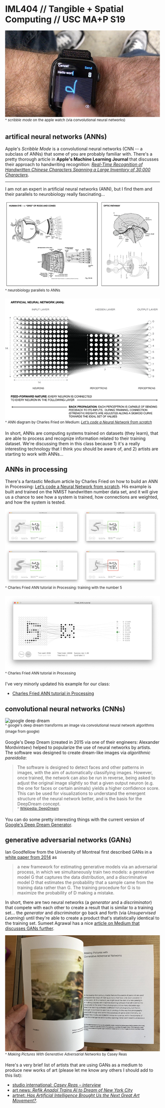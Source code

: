 # IML404 // Tangible + Spatial Computing // USC MA+P S19   

![CNN apple watch](https://github.com/johnbcarpenter/USC_IML404_IMAGES/blob/master/images/ANN_HelloWorld.png)  
<sup>^ _scribble mode_ on the apple watch (via convolutional neural networks) </sup>

## artifical neural networks (ANNs) 
Apple's _Scribble Mode_ is a convolutional neural networks (CNN -- a subclass of ANNs) that some of you are probably familiar with. There's a pretty thorough article in **Apple's Machine Learning Journal** that discusses their approach to handwriting recognition: [_Real-Time Recognition of Handwritten Chinese Characters Spanning a Large Inventory of 30,000 Characters_](https://machinelearning.apple.com/2017/09/12/handwriting.html).
 
---

I am not an expert in artificial neural networks (ANN), but I find them and their parallels to neurobiology really fascinating...  

![ANN bio](https://github.com/johnbcarpenter/USC_IML404_IMAGES/blob/master/images/ANN_bio.png)   
<sup>^ neurobiology parallels to ANNs </sup>

![Fried ANN diagram](https://github.com/johnbcarpenter/USC_IML404_IMAGES/blob/master/images/ANN_FriedANN.png)  
<sup>^ ANN diagram by Charles Fried on Medium: [_Let’s code a Neural Network from scratch_](https://medium.com/typeme/lets-code-a-neural-network-from-scratch-part-1-24f0a30d7d62) </sup>

In short, ANNs are computing systems trained on datasets (they learn), that are able to process and recognize information related to their training dataset.  We're discussing them in this class because 1) it's a really interesting technology that I think you should be aware of, and 2) artists are starting to work with ANNs...

## ANNs in processing  
There's a fantastic Medium article by Charles Fried on how to build an ANN in Processing: [Let’s code a Neural Network from scratch](https://medium.com/typeme/lets-code-a-neural-network-from-scratch-part-1-24f0a30d7d62).  His example is built and trained on the NMIST handwritten number data set, and it will give us a chance to see how a system is trained, how connections are weighted, and how the system is tested.

![Charles Fried ANN tutorial](https://github.com/johnbcarpenter/USC_IML404_IMAGES/blob/master/images/ANN_training.png)  
<sup>^ Charles Fried ANN tutorial in Processing: training with the number 5 </sup>

![Charles Fried ANN tutorial](https://github.com/johnbcarpenter/USC_IML404_IMAGES/blob/master/images/ANN_5.png)  
<sup>^ Charles Fried ANN tutorial in Processing </sup>
 
I've very minorly updated his example for our class:
- [Charles Fried ANN tutorial in Processing](https://github.com/johnbcarpenter/USC_IML404/tree/master/CODE/PROCESSING/ARTIFICIAL_NEURAL_NETWORKS/Fried_ANN_tutorial)

## convolutional neural networks (CNNs)
![google deep dream](https://b2h3x3f6.stackpathcdn.com/assets/landing/img/blend/horizontal/dd.jpg)  
<sup>^ google's deep dream transforms an image via convolutional neural network algorithms (image from google)</sup>

Google's Deep Dream (created in 2015 via one of their engineers: Alexander Mordvintsev) helped to popularize the use of neural networks by artists. The software was designed to create dream-like images via _algorithmic pareidolia_:

> The software is designed to detect faces and other patterns in images, with the aim of automatically classifying images. However, once trained, the network can also be run in reverse, being asked to adjust the original image slightly so that a given output neuron (e.g. the one for faces or certain animals) yields a higher confidence score. This can be used for visualizations to understand the emergent structure of the neural network better, and is the basis for the DeepDream concept.  
<sup>^ [Wikipedia: DeepDream](https://en.wikipedia.org/wiki/DeepDream) </sup>

You can do some pretty interesting things with the current version of [Google's Deep Dream Generator](https://deepdreamgenerator.com). 

## generative adversarial networks (GANs) 
Ian Goodfellow from the University of Montreal first described GANs in a [white paper from 2014](https://arxiv.org/abs/1406.2661) as

> a new framework for estimating generative models via an adversarial process, in which we simultaneously train two models: a generative model G that captures the data distribution, and a discriminative model D that estimates the probability that a sample came from the training data rather than G. The training procedure for G is to maximize the probability of D making a mistake. 

In short, there are two neural networks (a _generator_ and a _discriminator_) that compete with each other to create a result that is similar to a training set... the _generator_ and _discriminator_ go back and forth (via _Unsupervised Learning_) until they're able to create a product that's statistically identical to the training set.  Sumeet Agrawal has a nice [article on Medium that discusses GANs further](https://medium.com/archieai/a-dozen-times-artificial-intelligence-startled-the-world-eae5005153db). 

![casey reas GAN](https://github.com/johnbcarpenter/USC_IML404_IMAGES/blob/master/images/ANN_reas_GAN.png)  
<sup>^ _Making Pictures With Generative Adversarial Networks_ by Casey Reas </sup>

Here's a very brief list of artists that are using GANs as a medium to produce new works of art (please let me know any others I should add to this list): 
- [studio international: _Casey Reas – interview_](https://www.studiointernational.com/index.php/casey-reas-interview-computer-art-coding)
- [art news: _Refik Anadol Trains AI to Dream of New York City_](https://www.artnews.com/art-in-america/features/refik-anadol-machine-hallucination-artechouse-shows-how-ai-dreams-60204/)
- [artnet: _Has Artificial Intelligence Brought Us the Next Great Art Movement?_](https://news.artnet.com/market/9-artists-artificial-intelligence-1384207).

